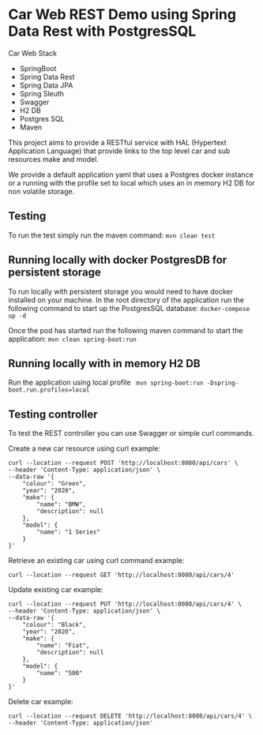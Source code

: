 # Car Web REST Demo using Spring Data Rest with PostgresSQL 
Car Web Stack
* SpringBoot
* Spring Data Rest
* Spring Data JPA
* Spring Sleuth
* Swagger
* H2 DB
* Postgres SQL
* Maven

This project aims to provide a RESTful service with HAL (Hypertext Application Language) that provide links 
to the top level car and sub resources make and model. 

We provide a default application yaml that uses a Postgres docker instance or a running with the profile set
to local which uses an in memory H2 DB for non volatile storage.


## Testing
To run the test simply run the maven command:
```mvn clean test```

## Running locally with docker PostgresDB for persistent storage
To run locally with persistent storage you would need to have docker installed on your machine.
In the root directory of the application run the following command to start up the PostgresSQL database:
```docker-compose up -d```

Once the pod has started run the following maven command to start the application:
```mvn clean spring-boot:run```

## Running locally with in memory H2 DB
Run the application using local profile
```` mvn spring-boot:run -Dspring-boot.run.profiles=local````

## Testing controller
To test the REST controller you can use Swagger or simple curl commands.

Create a new car resource using curl example:
````$xslt
curl --location --request POST 'http://localhost:8080/api/cars' \
--header 'Content-Type: application/json' \
--data-raw '{
	"colour": "Green",
    "year": "2020",
    "make": {
        "name": "BMW",
        "description": null
    },
    "model": {
        "name": "1 Series"
    }
}'
````

Retrieve an existing car using curl command example:

````curl --location --request GET 'http://localhost:8080/api/cars/4'````

Update existing car example:
````$xslt
curl --location --request PUT 'http://localhost:8080/api/cars/4' \
--header 'Content-Type: application/json' \
--data-raw '{
	"colour": "Black",
    "year": "2020",
    "make": {
        "name": "Fiat",
        "description": null
    },
    "model": {
        "name": "500"
    }
}'
````


Delete car example:
```
curl --location --request DELETE 'http://localhost:8080/api/cars/4' \
--header 'Content-Type: application/json' 
```
